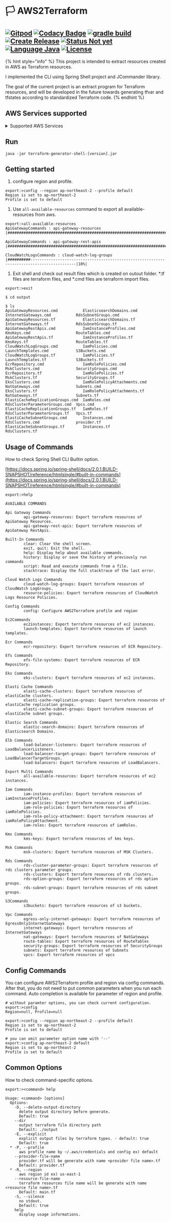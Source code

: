 # 🏳 AWS2Terraform

## [![Gitpod](https://img.shields.io/badge/build-Gitpod-green.svg)](https://gitpod.io/#https://github.com/anthunt/AWS2Terraform) [![Codacy Badge](https://app.codacy.com/project/badge/Grade/f952e93b7a7c4be7b60c625d3ef75cda)](https://www.codacy.com/gh/anthunt/AWS2Terraform/dashboard) [![gradle build](https://github.com/anthunt/AWS2Terraform/actions/workflows/gradle-build.yml/badge.svg)](https://github.com/anthunt/AWS2Terraform/actions/workflows/gradle-build.yml) [![Create Release](https://github.com/anthunt/AWS2Terraform/actions/workflows/create-release-with-changelog.yml/badge.svg)](https://github.com/anthunt/AWS2Terraform/actions/workflows/create-release-with-changelog.yml) [![Status Not yet](https://img.shields.io/badge/Status-NotYet-yellow.svg)](./) [![Language Java](https://img.shields.io/badge/Language-Java-orange.svg)](./) [![License](https://img.shields.io/badge/License-Apache%202-blue.svg)](LICENSE/)

{% hint style="info" %}
This project is intended to extract resources created in AWS as Terraform resources.

I implemented the CLI using Spring Shell project and JCommander library.

The goal of the current project is an extract program for Terraform resources, and will be developed in the future towards generating tfvar and tfstates according to standardized Terraform code.
{% endhint %}

## AWS Services supported

<details>

<summary>Supported AWS Services</summary>



1. EC2
   * EC2 Instances
   * Launch Templates
2. VPCs
   * egress-only-internet-gateways
   * internet-gateways
   * nat-gateways
   * route-tables
   * security-groups
   * subnets
   * vpcs
3. Api Gateway
   * api-gateway-resources
   * api-gateway-rest-apis
4. Cloud Watch Logs
   * cloud-watch-log-groups
   * resource-policies
5. ECR
   * ecr-repository
6. EFS
   * fs-file-systems
7. EKS
   * eks-clusters
8. ElastiCache
   * elasti-cache-clusters
   * elasti-cache-replication-groups
   * elasti-cache-subnet-groups
9. Elastic Search(OpenSearch)
   * elastic-search-domains
10. ELB
    * load-balancer-listeners
    * load-balancer-target-groups
    * load-balancers
11. IAM
    * iam-instance-profiles
    * iam-policies
    * iam-role-policies
    * iam-role-policy-attachment
    * iam-roles
12. KMS
    * kms-keys
13. MSK
    * msk-clusters
14. RDS
    * rds-cluster-parameter-groups
    * rds-clusters
    * rds-option-groups
    * rds-subnet-groups
15. S3
    * s3buckets
16. It will be added gradually.

</details>

## Run

```shell
java -jar terraform-generator-shell-[version].jar
```

## Getting started

1. configure region and profile.

```shell
export:>config --region ap-northeast-2 --profile default
Region is set to ap-northeast-2
Profile is set to default
```

1. Use `all-available-resources` command to export all available-resources from aws.

```shell
export:>all-available-resources
ApiGatewayCommands : api-gateway-resources
|####################################################################################################|100%|

ApiGatewayCommands : api-gateway-rest-apis
|####################################################################################################|100%|

CloudWatchLogsCommands : cloud-watch-log-groups
|##########------------------------------------------------------------------------------------------|10%|
```

1. Exit shell and check out result files which is created on outout folder. \*.tf files are terraform files, and \*.cmd files are terraform import files.

```shell
export:>exit

$ cd output

$ ls
ApiGatewayResources.cmd           ElasticsearchDomains.cmd      InternetGateways.cmd           RdsSubnetGroups.cmd
ApiGatewayResources.tf            ElasticsearchDomains.tf       InternetGateways.tf            RdsSubnetGroups.tf
ApiGatewayRestApis.cmd            IamInstanceProfiles.cmd       KmsKeys.cmd                    RouteTables.cmd
ApiGatewayRestApis.tf             IamInstanceProfiles.tf        KmsKeys.tf                     RouteTables.tf
CloudWatchLogGroups.cmd           IamPolicies.cmd               LaunchTemplates.cmd            S3Buckets.cmd
CloudWatchLogGroups.tf            IamPolicies.tf                LaunchTemplates.tf             S3Buckets.tf
EcrRepository.cmd                 IamRolePolicies.cmd           MskClusters.cmd                SecurityGroups.cmd
EcrRepository.tf                  IamRolePolicies.tf            MskClusters.tf                 SecurityGroups.tf
EksClusters.cmd                   IamRolePolicyAttachments.cmd  NatGateways.cmd                Subnets.cmd
EksClusters.tf                    IamRolePolicyAttachments.tf   NatGateways.tf                 Subnets.tf
ElastiCacheReplicationGroups.cmd  IamRoles.cmd                  RdsClusterParameterGroups.cmd  Vpcs.cmd
ElastiCacheReplicationGroups.tf   IamRoles.tf                   RdsClusterParameterGroups.tf   Vpcs.tf
ElastiCacheSubnetGroups.cmd       Instances.cmd                 RdsClusters.cmd                provider.tf
ElastiCacheSubnetGroups.tf        Instances.tf                  RdsClusters.tf
```

## Usage of Commands

How to check Spring Shell CLI Builtin option.

[https://docs.spring.io/spring-shell/docs/2.0.1.BUILD-SNAPSHOT/reference/htmlsingle/#built-in-commands](https://docs.spring.io/spring-shell/docs/2.0.1.BUILD-SNAPSHOT/reference/htmlsingle/#built-in-commands)

```shell
export:>help
```

```shell
AVAILABLE COMMANDS

Api Gateway Commands
        api-gateway-resources: Export terraform resources of ApiGateway Resources.
        api-gateway-rest-apis: Export terraform resources of ApiGateway RestApis.

Built-In Commands
        clear: Clear the shell screen.
        exit, quit: Exit the shell.
        help: Display help about available commands.
        history: Display or save the history of previously run commands
        script: Read and execute commands from a file.
        stacktrace: Display the full stacktrace of the last error.

Cloud Watch Logs Commands
        cloud-watch-log-groups: Export terraform resources of CloudWatch LogGroups.
        resource-policies: Export terraform resources of CloudWatch Logs Resource Policies.

Config Commands
        config: Configure AWS2Terraform profile and region

Ec2Commands
        ec2instances: Export terraform resources of ec2 instances.
        launch-templates: Export terraform resources of launch templates.

Ecr Commands
        ecr-repository: Export terraform resources of ECR Repository.

Efs Commands
        efs-file-systems: Export terraform resources of ECR Repository.

Eks Commands
        eks-clusters: Export terraform resources of ec2 instances.

Elasti Cache Commands
        elasti-cache-clusters: Export terraform resources of elastiCache clusters.
        elasti-cache-replication-groups: Export terraform resources of elastiCache replication groups.
        elasti-cache-subnet-groups: Export terraform resources of elastiCache subnet groups.

Elastic Search Commands
        elastic-search-domains: Export terraform resources of Elasticsearch Domains.

Elb Commands
        load-balancer-listeners: Export terraform resources of LoadBalancerListeners.
        load-balancer-target-groups: Export terraform resources of LoadBalancerTargetGroups.
        load-balancers: Export terraform resources of LoadBalancers.

Export Multi Commands
        all-available-resources: Export terraform resources of ec2 instances.

Iam Commands
        iam-instance-profiles: Export terraform resources of iamInstanceProfiles.
        iam-policies: Export terraform resources of iamPolicies.
        iam-role-policies: Export terraform resources of iamRolePolicies.
        iam-role-policy-attachment: Export terraform resources of iamRolePolicyAttachment.
        iam-roles: Export terraform resources of iamRoles.

Kms Commands
        kms-keys: Export terraform resources of kms keys.

Msk Commands
        msk-clusters: Export terraform resources of MSK Clusters.

Rds Commands
        rds-cluster-parameter-groups: Export terraform resources of rds clusters parameter groups.
        rds-clusters: Export terraform resources of rds clusters.
        rds-option-groups: Export terraform resources of rds option groups.
        rds-subnet-groups: Export terraform resources of rds subnet groups.

S3Commands
        s3buckets: Export terraform resources of s3 buckets.

Vpc Commands
        egress-only-internet-gateways: Export terraform resources of EgressOnlyInternetGateways
        internet-gateways: Export terraform resources of InternetGateways
        nat-gateways: Export terraform resources of NatGateways
        route-tables: Export terraform resources of RouteTables
        security-groups: Export terraform resources of SecurityGroups
        subnets: Export terraform resources of Subnets
        vpcs: Export terraform resources of vpcs
```

## Config Commands

You can configure AWS2Terraform profile and region via config commands. After that, you do not need to put common parameters when you run each command. Auto completion is available for parameter of region and profile.

```shell
# without paramter options, you can check current configuration.
export:>config
Region=null, Profile=null

export:>config --region ap-northeast-2 --profile default
Region is set to ap-northeast-2
Profile is set to default

# you can omit parameter option name with '--'
export:>config ap-northeast-2 default
Region is set to ap-northeast-2
Profile is set to default
```

## Common Options

How to check command-specific options.

```shell
export:><command> help
```

```shell
Usage: <command> [options]
  Options:
    -D, --delete-output-directory
      delete output directory before generate.
      Default: true
    --dir
      output terraform file directory path
      Default: ./output
    -E, --explicit
      explicit output files by terraform types. - default: true
      Default: true
  * -P, --profile
      aws profile name by ~/.aws/credentials and config ex) default
    --provider-file-name
      provider.tf will be generate with name <provider file name>.tf
      Default: provider.tf
  * -R, --region
      aws region id ex) us-east-1
    --resource-file-name
      terraform resources file name will be generate with name <resource file name>.tf 
      Default: main.tf
    -S, --silence
      no stdout.
      Default: true
    help
      display usage informations.
```

